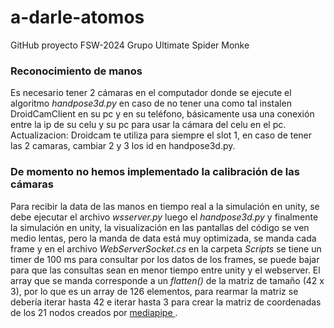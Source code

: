 # a-darle-atomos
GitHub proyecto FSW-2024 Grupo Ultimate Spider Monke

### Reconocimiento de manos
Es necesario tener 2 cámaras en el computador donde se ejecute el algoritmo _handpose3d.py_ en caso de no tener una como tal instalen DroidCamClient en su pc y en su teléfono, básicamente usa una conexión entre la ip de su celu y su pc para usar la cámara del celu en el pc.
Actualizacion: Droidcam te utiliza para siempre el slot 1, en caso de tener las 2 camaras, cambiar 2 y 3 los id en handpose3d.py.
### De momento no hemos implementado la calibración de las cámaras
Para recibir la data de las manos en tiempo real a la simulación en unity, se debe ejecutar el archivo _wsserver.py_ luego el _handpose3d.py_ y finalmente la simulación en unity, la visualización en las pantallas del código se ven medio lentas, pero la manda de data está muy optimizada, se manda cada frame y en el archivo _WebServerSocket.cs_ en la carpeta _Scripts_ se tiene un timer de 100 ms para consultar por los datos de los frames, se puede bajar para que las consultas sean en menor tiempo entre unity y el webserver.
El array que se manda corresponde a un _flatten()_ de la matriz de tamaño (42 x 3), por lo que es un array de 126 elementos, para rearmar la matriz se debería iterar hasta 42 e iterar hasta 3 para crear la matriz de coordenadas de los 21 nodos creados por [mediapipe ](https://chuoling.github.io/mediapipe/solutions/hands.html).

